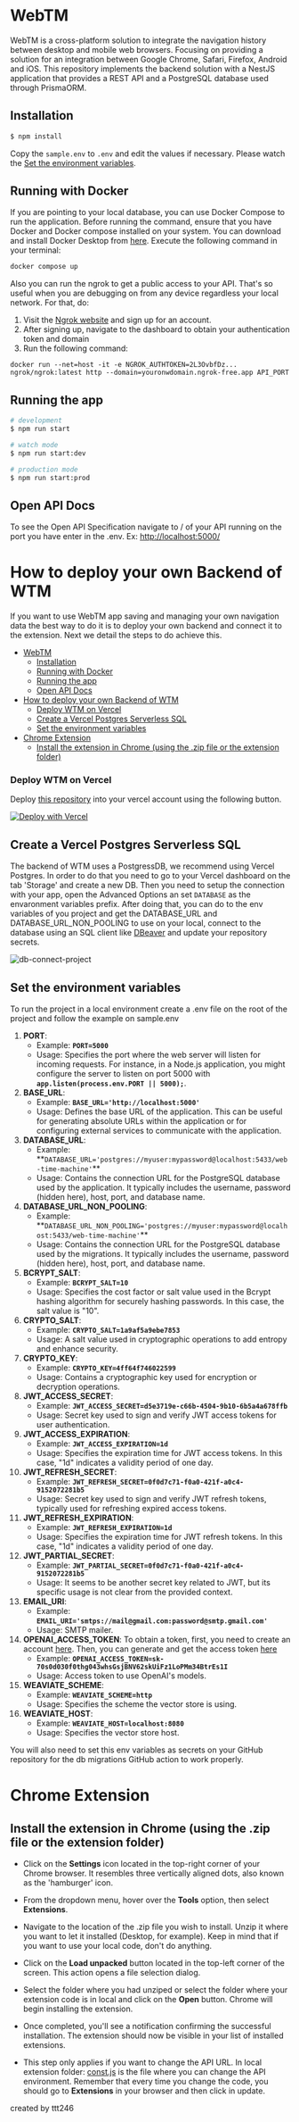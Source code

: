 # WebTM

WebTM is a cross-platform solution to integrate the navigation history between desktop and mobile web browsers. Focusing on providing a solution for an integration between Google Chrome, Safari, Firefox, Android and iOS. This repository implements the backend solution with a NestJS application that provides a REST API and a PostgreSQL database used through PrismaORM.

## Installation

```bash
$ npm install
```

Copy the `sample.env` to `.env` and edit the values if necessary. Please watch the [Set the environment variables](#set-the-environment-variables).

## Running with Docker

If you are pointing to your local database, you can use Docker Compose to run the application. Before running the command, ensure that you have Docker and Docker compose installed on your system. You can download and install Docker Desktop from [here](https://www.docker.com/products/docker-desktop/).
Execute the following command in your terminal:

```bash
docker compose up
```

Also you can run the ngrok to get a public access to your API. That's so useful when you are debugging on from any device regardless your local network. For that, do:

1. Visit the [Ngrok website](https://ngrok.com/) and sign up for an account.
2. After signing up, navigate to the dashboard to obtain your authentication token and domain
3. Run the following command:

```
docker run --net=host -it -e NGROK_AUTHTOKEN=2L3OvbfDz... ngrok/ngrok:latest http --domain=youronwdomain.ngrok-free.app API_PORT
```

## Running the app

```bash
# development
$ npm run start

# watch mode
$ npm run start:dev

# production mode
$ npm run start:prod
```

## Open API Docs

To see the Open API Specification navigate to / of your API running on the port you have enter in the .env. Ex: [http://localhost:5000/](http://localhost:5000/)

# How to deploy your own Backend of WTM

If you want to use WebTM app saving and managing your own navigation data the best way to do it is to deploy your own backend and connect it to the extension. Next we detail the steps to do achieve this.

- [WebTM](#webtm)
  - [Installation](#installation)
  - [Running with Docker](#running-with-docker)
  - [Running the app](#running-the-app)
  - [Open API Docs](#open-api-docs)
- [How to deploy your own Backend of WTM](#how-to-deploy-your-own-backend-of-wtm)
    - [Deploy WTM on Vercel](#deploy-wtm-on-vercel)
  - [Create a Vercel Postgres Serverless SQL](#create-a-vercel-postgres-serverless-sql)
  - [Set the environment variables](#set-the-environment-variables)
- [Chrome Extension](#chrome-extension)
  - [Install the extension in Chrome (using the .zip file or the extension folder)](#install-the-extension-in-chrome-using-the-zip-file-or-the-extension-folder)

### Deploy WTM on Vercel

Deploy [this repository](https://github.com/webtimemachine/wtm2) into your vercel account using the following button.

[![Deploy with Vercel](https://vercel.com/button)](https://vercel.com/new/clone?repository-url=https%3A%2F%2Fgithub.com%2Fwebtimemachine%2Fwtm2)

## Create a Vercel Postgres Serverless SQL

The backend of WTM uses a PostgressDB, we recommend using Vercel Postgres. In order to do that you need to go to your Vercel dashboard on the tab 'Storage' and create a new DB. Then you need to setup the connection with your app, open the Advanced Options an set `DATABASE` as the envaronment variables prefix. After doing that, you can do to the env variables of you project and get the DATABASE_URL and DATABASE_URL_NON_POOLING to use on your local, connect to the database using an SQL client like [DBeaver](https://dbeaver.io/) and update your repository secrets.

![db-connect-project](./docs/db-connect-project.png)

## Set the environment variables

To run the project in a local environment create a .env file on the root of the project and follow the example on sample.env

1. **PORT**:
   - Example: **`PORT=5000`**
   - Usage: Specifies the port where the web server will listen for incoming requests. For instance, in a Node.js application, you might configure the server to listen on port 5000 with **`app.listen(process.env.PORT || 5000);`**.
2. **BASE_URL**:
   - Example: **`BASE_URL='http://localhost:5000'`**
   - Usage: Defines the base URL of the application. This can be useful for generating absolute URLs within the application or for configuring external services to communicate with the application.
3. **DATABASE_URL**:
   - Example: \*\*`DATABASE_URL='postgres://myuser:mypassword@localhost:5433/web-time-machine'`\*\*
   - Usage: Contains the connection URL for the PostgreSQL database used by the application. It typically includes the username, password (hidden here), host, port, and database name.
4. **DATABASE_URL_NON_POOLING**:
   - Example: \*\*`DATABASE_URL_NON_POOLING='postgres://myuser:mypassword@localhost:5433/web-time-machine'`\*\*
   - Usage: Contains the connection URL for the PostgreSQL database used by the migrations. It typically includes the username, password (hidden here), host, port, and database name.
5. **BCRYPT_SALT**:
   - Example: **`BCRYPT_SALT=10`**
   - Usage: Specifies the cost factor or salt value used in the Bcrypt hashing algorithm for securely hashing passwords. In this case, the salt value is "10".
6. **CRYPTO_SALT**:
   - Example: **`CRYPTO_SALT=1a9af5a9ebe7853`**
   - Usage: A salt value used in cryptographic operations to add entropy and enhance security.
7. **CRYPTO_KEY**:
   - Example: **`CRYPTO_KEY=4ff64f746022599`**
   - Usage: Contains a cryptographic key used for encryption or decryption operations.
8. **JWT_ACCESS_SECRET**:
   - Example: **`JWT_ACCESS_SECRET=d5e3719e-c66b-4504-9b10-6b5a4a678ffb`**
   - Usage: Secret key used to sign and verify JWT access tokens for user authentication.
9. **JWT_ACCESS_EXPIRATION**:
   - Example: **`JWT_ACCESS_EXPIRATION=1d`**
   - Usage: Specifies the expiration time for JWT access tokens. In this case, "1d" indicates a validity period of one day.
10. **JWT_REFRESH_SECRET**:
    - Example: **`JWT_REFRESH_SECRET=0f0d7c71-f0a0-421f-a0c4-9152072281b5`**
    - Usage: Secret key used to sign and verify JWT refresh tokens, typically used for refreshing expired access tokens.
11. **JWT_REFRESH_EXPIRATION**:
    - Example: **`JWT_REFRESH_EXPIRATION=1d`**
    - Usage: Specifies the expiration time for JWT refresh tokens. In this case, "1d" indicates a validity period of one day.
12. **JWT_PARTIAL_SECRET**:
    - Example: **`JWT_PARTIAL_SECRET=0f0d7c71-f0a0-421f-a0c4-9152072281b5`**
    - Usage: It seems to be another secret key related to JWT, but its specific usage is not clear from the provided context.
13. **EMAIL_URI**:
    - Example: **`EMAIL_URI='smtps://mail@gmail.com:password@smtp.gmail.com'`**
    - Usage: SMTP mailer.
14. **OPENAI_ACCESS_TOKEN**: To obtain a token, first, you need to create an account [here](https://auth0.openai.com/u/signup/identifier?state=hKFo2SBMLTJkWUFpa2dVWlBrTDdrTjdxbEp2ZGt6RmZBakdvbKFur3VuaXZlcnNhbC1sb2dpbqN0aWTZIEhleHE1SGYzQkdpMjhDM3d3dnFVZERmamF6TVpTMEpGo2NpZNkgRFJpdnNubTJNdTQyVDNLT3BxZHR3QjNOWXZpSFl6d0Q). Then, you can generate and get the access token [here](https://platform.openai.com/account/api-keys)
    - Example: **`OPENAI_ACCESS_TOKEN=sk-70s0d030f0thg043whsGsjBNV62skUiFz1LoPMm34BtrEs1I`**
    - Usage: Access token to use OpenAI's models.
15. **WEAVIATE_SCHEME**:
    - Example: **`WEAVIATE_SCHEME=http`**
    - Usage: Specifies the scheme the vector store is using.
16. **WEAVIATE_HOST**:
    - Example: **`WEAVIATE_HOST=localhost:8080`**
    - Usage: Specifies the vector store host.

You will also need to set this env variables as secrets on your GitHub repository for the db migrations GitHub action to work properly.

# Chrome Extension

## Install the extension in Chrome (using the .zip file or the extension folder)

- Click on the **Settings** icon located in the top-right corner of your Chrome browser. It resembles three vertically aligned dots, also known as the 'hamburger' icon.

- From the dropdown menu, hover over the **Tools** option, then select **Extensions**.

- Navigate to the location of the .zip file you wish to install. Unzip it where you want to let it installed (Desktop, for example). Keep in mind that if you want to use your local code, don't do anything.

- Click on the **Load unpacked** button located in the top-left corner of the screen. This action opens a file selection dialog.

- Select the folder where you had unziped or select the folder where your extension code is in local and click on the **Open** button. Chrome will begin installing the extension.

- Once completed, you'll see a notification confirming the successful installation. The extension should now be visible in your list of installed extensions.

- This step only applies if you want to change the API URL. In local extension folder: [const.js](./extensions/Chrome%20Web/consts.js) is the file where you can change the API environment. Remember that every time you change the code, you should go to **Extensions** in your browser and then click in update.

created by ttt246
